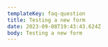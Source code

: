 ```yaml
---
templateKey: faq-question
title: Testing a new form
date: 2023-09-08T19:43:43.624Z
body: Testing a new form
---
```

